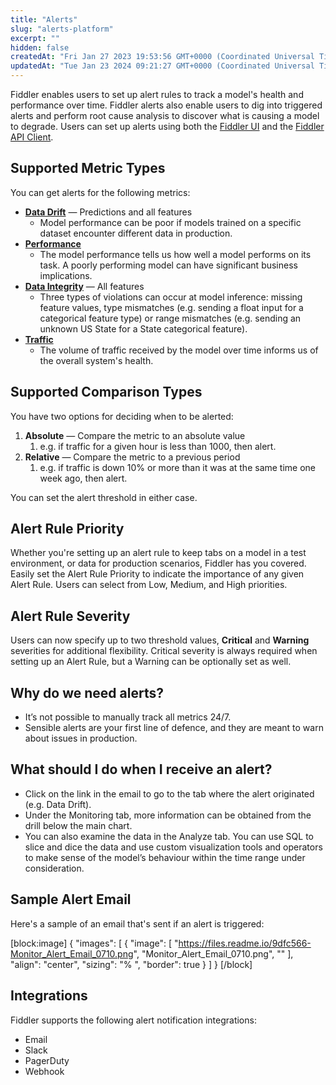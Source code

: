```yaml
---
title: "Alerts"
slug: "alerts-platform"
excerpt: ""
hidden: false
createdAt: "Fri Jan 27 2023 19:53:56 GMT+0000 (Coordinated Universal Time)"
updatedAt: "Tue Jan 23 2024 09:21:27 GMT+0000 (Coordinated Universal Time)"
---
```

Fiddler enables users to set up alert rules to track a model's health and performance over time. Fiddler alerts also enable users to dig into triggered alerts and perform root cause analysis to discover what is causing a model to degrade. Users can set up alerts using both the [Fiddler UI](doc:alerts-ui) and the [Fiddler API Client](doc:alerts-client).

## Supported Metric Types

You can get alerts for the following metrics:

- [**Data Drift**](doc:data-drift)  — Predictions and all features
  - Model performance can be poor if models trained on a specific dataset encounter different data in production.
- [**Performance**](doc:performance) 
  - The model performance tells us how well a model performs on its task. A poorly performing model can have significant business implications.
- [**Data Integrity**](doc:data-integrity)  — All features
  - Three types of violations can occur at model inference: missing feature values, type mismatches (e.g. sending a float input for a categorical feature type) or range mismatches (e.g. sending an unknown US State for a State categorical feature).
- [**Traffic**](doc:traffic-platform) 
  - The volume of traffic received by the model over time informs us of the overall system's health.

## Supported Comparison Types

You have two options for deciding when to be alerted:

1. **Absolute** — Compare the metric to an absolute value
   1. e.g. if traffic for a given hour is less than 1000, then alert.
2. **Relative** — Compare the metric to a previous period
   1. e.g. if traffic is down 10% or more than it was at the same time one week ago, then alert.

You can set the alert threshold in either case.

## Alert Rule Priority

Whether you're setting up an alert rule to keep tabs on a model in a test environment, or data for production scenarios, Fiddler has you covered. Easily set the Alert Rule Priority to indicate the importance of any given Alert Rule. Users can select from Low, Medium, and High priorities. 

## Alert Rule Severity

Users can now specify up to two threshold values, **Critical** and **Warning** severities for additional flexibility. Critical severity is always required when setting up an Alert Rule, but a Warning can be optionally set as well.

## Why do we need alerts?

- It’s not possible to manually track all metrics 24/7.
- Sensible alerts are your first line of defence, and they are meant to warn about issues in production.

## What should I do when I receive an alert?

- Click on the link in the email to go to the tab where the alert originated (e.g. Data Drift). 
- Under the Monitoring tab, more information can be obtained from the drill below the main chart.
- You can also examine the data in the Analyze tab. You can use SQL to slice and dice the data and use custom visualization tools and operators to make sense of the model’s behaviour within the time range under consideration.

## Sample Alert Email

Here's a sample of an email that's sent if an alert is triggered:

[block:image]
{
  "images": [
    {
      "image": [
        "https://files.readme.io/9dfc566-Monitor_Alert_Email_0710.png",
        "Monitor_Alert_Email_0710.png",
        ""
      ],
      "align": "center",
      "sizing": "% ",
      "border": true
    }
  ]
}
[/block]


## Integrations

Fiddler supports the following alert notification integrations:

- Email
- Slack
- PagerDuty
- Webhook
